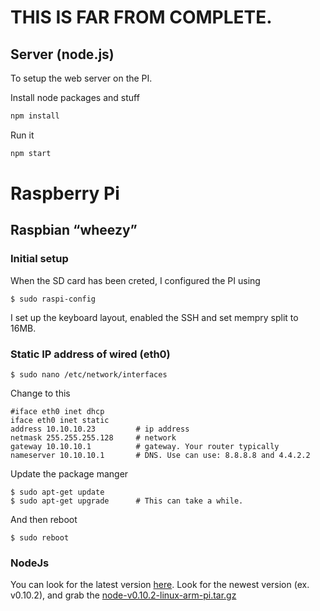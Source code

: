 # THIS IS FAR FROM COMPLETE.

## Server (node.js)

To setup the web server on the PI.

Install node packages and stuff
```javascript
npm install
```

Run it
```javascript
npm start
```


# Raspberry Pi
## Raspbian “wheezy”
### Initial setup
When the SD card has been creted, I configured the PI using
```shell
$ sudo raspi-config
```
I set up the keyboard layout, enabled the SSH and set mempry split to 16MB.

### Static IP address of wired (eth0)
```shell
$ sudo nano /etc/network/interfaces
```
Change to this

```text
#iface eth0 inet dhcp
iface eth0 inet static
address 10.10.10.23 		# ip address
netmask 255.255.255.128 	# network
gateway 10.10.10.1 			# gateway. Your router typically
nameserver 10.10.10.1 		# DNS. Use can use: 8.8.8.8 and 4.4.2.2
```
Update the package manger
```shell
$ sudo apt-get update
$ sudo apt-get upgrade		# This can take a while.
```
And then reboot
```shell
$ sudo reboot
```
### NodeJs
You can look for the latest version [here](http://nodejs.org/dist). Look for the newest version (ex. v0.10.2), and grab the [node-v0.10.2-linux-arm-pi.tar.gz](http://nodejs.org/dist/v0.10.2/node-v0.10.2-linux-arm-pi.tar.gz)
